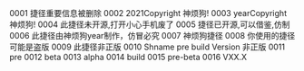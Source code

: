 0001 捷径重要信息被删除
0002 2021Copyright 神烦狗!
0003 yearCopyright 神烦狗!
0004 此捷径未开源,打开小心手机废了
0005 捷径已开源,可以借鉴,仿制
0006 此捷径由神烦狗year制作，仿冒必究
0007 神烦狗捷径
0008 你使用的捷径可能是盗版
0009 此捷径非正版
0010 Shname pre build Version 非正版
0011 pre
0012 beta
0013 alpha
0014 build
0015 pre-beta
0016 VXX.X
